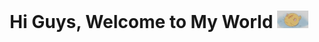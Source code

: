 <div align="center">

  <!-- Title -->
  
  <h1> Hi Guys, Welcome to My World <img src="https://github.com/yolandahuangg/yolandahuangg/blob/main/myCat.gif" width="50px"> </h1>
</div>

<div align="center" width="50">

  <img src="" width="200px"> </hl>
